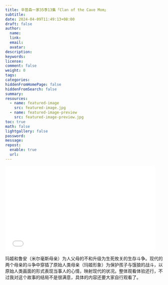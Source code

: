```yaml
---
title: 辛普森一家35季13集「Clan of the Cave Mom」
subtitle:
date: 2024-04-09T11:49:13+08:00
draft: false
author:
  name:
  link:
  email:
  avatar:
description:
keywords:
license:
comment: false
weight: 0
tags:
categories:
hiddenFromHomePage: false
hiddenFromSearch: false
summary:
resources:
  - name: featured-image
    src: featured-image.jpg
  - name: featured-image-preview
    src: featured-image-preview.jpg
toc: true
math: false
lightgallery: false
password:
message:
repost:
  enable: true
  url:
---
```


<style> iframe {width: 50vw;height: 28.125vw;} </style>

<iframe src="//player.bilibili.com/player.html?aid=1252792534&bvid=BV1yJ4m1G7zH&cid=1498541204&p=1" scrolling="no" border="0" frameborder="no" framespacing="0" allowfullscreen="true"> </iframe>

玛姬和鲁安（米尔毫斯母亲）为人父母的不和升级为生死攸关的生存斗争。现代的两个母亲的斗争中穿插了原始人类母亲（玛姬形象）为保护孩子与饿狼的战斗，以原始人类画面的形式表现当事人的心情，映射现代的状况。整体观看体验还行，不过我对这个故事的结局不是很满意，具体的内容还要大家自行观看了。
